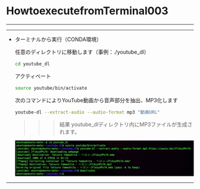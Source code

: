 # HowtoexecutefromTerminal003

---

---

- ターミナルから実行（CONDA環境）
    
    任意のディレクトリに移動します（事例：./youtube_dl）
    
    ```bash
    cd youtube_dl
    ```

    アクティベート
    ```bash
    source youtube/bin/activate
    ``` 

    次のコマンドによりYouTube動画から音声部分を抽出、MP3化します
    ```bash
    youtube-dl --extract-audio --audio-format mp3 "動画URL"
    ```

    
    >>> 結果
    youtube_dlディレクトリ内にMP3ファイルが生成されます。  
    
    ![IMGSSytmp3.jpg](/assets/IMGSSytmp3.jpg)  
    

---

